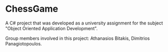 # ChessGame
A C# project that was developed as a university assignment for the subject "Object Oriented Application Development".

Group members involved in this project:
Athanasios Bitakis, Dimitrios Panagiotopoulos.
